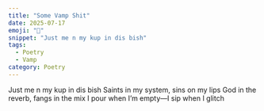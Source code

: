 ```yaml
---
title: "Some Vamp Shit"
date: 2025-07-17
emoji: "🧛"
snippet: "Just me n my kup in dis bish"
tags:
  - Poetry
  - Vamp
category: Poetry
---
```

Just me n my kup in dis bish
Saints in my system, sins on my lips
God in the reverb, fangs in the mix
I pour when I’m empty—I sip when I glitch

